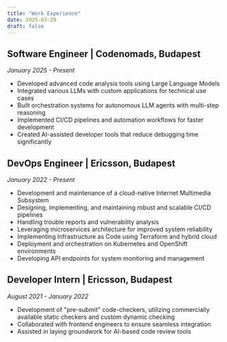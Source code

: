```yaml
---
title: "Work Experience"
date: 2025-03-20
draft: false
---
```


## Software Engineer | Codenomads, Budapest
*January 2025 - Present*

- Developed advanced code analysis tools using Large Language Models
- Integrated various LLMs with custom applications for technical use cases
- Built orchestration systems for autonomous LLM agents with multi-step reasoning
- Implemented CI/CD pipelines and automation workflows for faster development
- Created AI-assisted developer tools that reduce debugging time significantly

## DevOps Engineer | Ericsson, Budapest
*January 2022 - Present*

- Development and maintenance of a cloud-native Internet Multimedia Subsystem
- Designing, implementing, and maintaining robust and scalable CI/CD pipelines
- Handling trouble reports and vulnerability analysis
- Leveraging microservices architecture for improved system reliability
- Implementing Infrastructure as Code using Terraform and hybrid cloud
- Deployment and orchestration on Kubernetes and OpenShift environments
- Developing API endpoints for system monitoring and management

## Developer Intern | Ericsson, Budapest
*August 2021 - January 2022*

- Development of "pre-submit" code-checkers, utilizing commercially available static checkers and custom dynamic checking
- Collaborated with frontend engineers to ensure seamless integration
- Assisted in laying groundwork for AI-based code review tools
